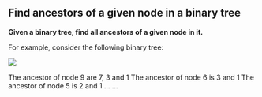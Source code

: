 ## Find ancestors of a given node in a binary tree

**Given a binary tree, find all ancestors of a given node in it.**

For example, consider the following binary tree:

![](https://www.techiedelight.com/wp-content/uploads/Root-To-Leaf-Paths.png)

The ancestor of node 9 are 7, 3 and 1
The ancestor of node 6 is 3 and 1
The ancestor of node 5 is 2 and 1
… …
